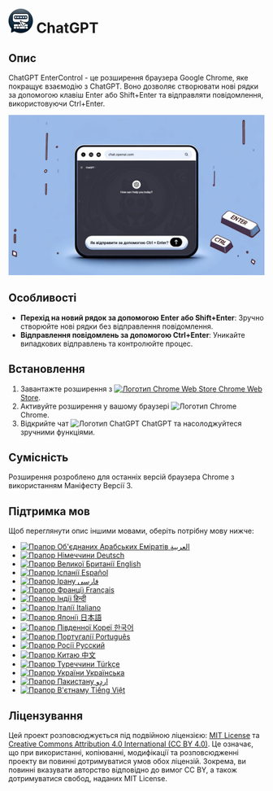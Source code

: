 # ![ChatGPT EnterControl Icon](../../icons/icon48.png) ChatGPT 

## Опис

ChatGPT EnterControl - це розширення браузера Google Chrome, яке покращує взаємодію з ChatGPT. Воно дозволяє створювати нові рядки за допомогою клавіш Enter або Shift+Enter та відправляти повідомлення, використовуючи Ctrl+Enter.

![ChatGPT EnterControl Promo Image](../promo-images/promo-image_UK.jpg)

## Особливості

- **Перехід на новий рядок за допомогою Enter або Shift+Enter**: Зручно створюйте нові рядки без відправлення повідомлення.
- **Відправлення повідомлень за допомогою Ctrl+Enter**: Уникайте випадкових відправлень та контролюйте процес.

## Встановлення
1. Завантажте розширення з [<img src="https://fonts.gstatic.com/s/i/productlogos/chrome_store/v7/192px.svg" width="12" alt="Логотип Chrome Web Store"> Chrome Web Store](https://chromewebstore.google.com/detail/chatgpt-entercontrol/llifnfdbmdcpjfnlhpombbadbhfghdao).
2. Активуйте розширення у вашому браузері <img src="https://fonts.gstatic.com/s/i/productlogos/chrome/v7/192px.svg" width="12" alt="Логотип Chrome"> Chrome.
3. Відкрийте чат <img src="https://upload.wikimedia.org/wikipedia/commons/0/04/ChatGPT_logo.svg" width="12" alt="Логотип ChatGPT"> ChatGPT та насолоджуйтеся зручними функціями.

## Сумісність

Розширення розроблено для останніх версій браузера Chrome з використанням Маніфесту Версії 3.

## Підтримка мов

Щоб переглянути опис іншими мовами, оберіть потрібну мову нижче:

- [<img src="https://flagcdn.com/ae.svg" width="18" alt="Прапор Об'єднаних Арабських Еміратів"> العربية](./README_AR.md)
- [<img src="https://flagcdn.com/de.svg" width="18" alt="Прапор Німеччини"> Deutsch](./README_DE.md)
- [<img src="https://flagcdn.com/gb.svg" width="18" alt="Прапор Великої Британії"> English](../../README.md)
- [<img src="https://flagcdn.com/es.svg" width="18" alt="Прапор Іспанії"> Español](./README_ES.md)
- [<img src="https://flagcdn.com/ir.svg" width="18" alt="Прапор Ірану"> فارسی](./README_FA.md)
- [<img src="https://flagcdn.com/fr.svg" width="18" alt="Прапор Франції"> Français](./README_FR.md)
- [<img src="https://flagcdn.com/in.svg" width="18" alt="Прапор Індії"> हिन्दी](./README_HI.md)
- [<img src="https://flagcdn.com/it.svg" width="18" alt="Прапор Італії"> Italiano](./README_IT.md)
- [<img src="https://flagcdn.com/jp.svg" width="18" alt="Прапор Японії"> 日本語](./README_JA.md)
- [<img src="https://flagcdn.com/kr.svg" width="18" alt="Прапор Південної Кореї"> 한국어](./README_KO.md)
- [<img src="https://flagcdn.com/pt.svg" width="18" alt="Прапор Португалії"> Português](./README_PT.md)
- [<img src="https://flagcdn.com/ru.svg" width="18" alt="Прапор Росії"> Русский](./README_RU.md)
- [<img src="https://flagcdn.com/cn.svg" width="18" alt="Прапор Китаю"> 中文](./README_ZH.md)
- [<img src="https://flagcdn.com/tr.svg" width="18" alt="Прапор Туреччини"> Türkçe](./README_TR.md)
- [<img src="https://flagcdn.com/ua.svg" width="18" alt="Прапор України"> Українська](./README_UK.md)
- [<img src="https://flagcdn.com/pk.svg" width="18" alt="Прапор Пакистану"> اردو](./README_UR.md)
- [<img src="https://flagcdn.com/vi.svg" width="18" alt="Прапор В'єтнаму"> Tiếng Việt](./README_VI.md)

## Ліцензування

Цей проект розповсюджується під подвійною ліцензією: [MIT License](../../LICENSE_MIT) та [Creative Commons Attribution 4.0 International (CC BY 4.0)](../../LICENSE_CC_BY_4.0). Це означає, що при використанні, копіюванні, модифікації та розповсюдженні проекту ви повинні дотримуватися умов обох ліцензій. Зокрема, ви повинні вказувати авторство відповідно до вимог CC BY, а також дотримуватися свобод, наданих MIT License.
